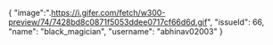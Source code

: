 { "image":".https://i.gifer.com/fetch/w300-preview/74/7428bd8c0871f5053ddee0717cf66d6d.gif", "issueId": 66, "name": "black_magician", "username": "abhinav02003" }

<!--
**abhinav02003/abhinav02003** is a ✨ _special_ ✨ repository because its `README.md` (this file) appears on your GitHub profile.

Here are some ideas to get you started:

- 🔭 I’m currently working on ...
- 🌱 I’m currently learning ...
- 👯 I’m looking to collaborate on ...
- 🤔 I’m looking for help with ...
- 💬 Ask me about ...
- 📫 How to reach me: ...
- 😄 Pronouns: ...
- ⚡ Fun fact: ...
-->
